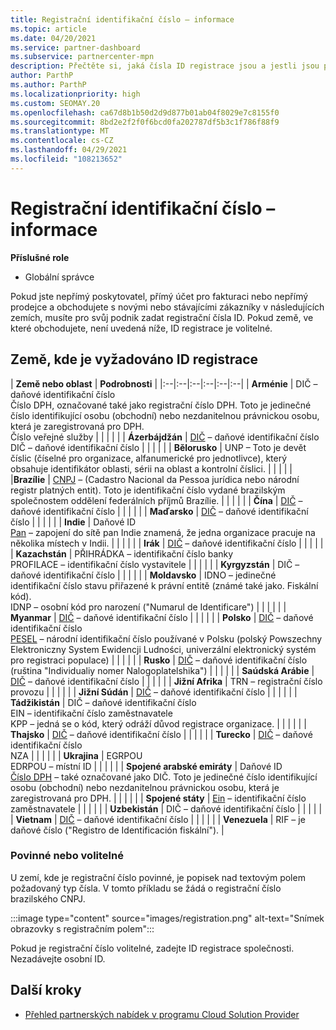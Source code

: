 ```yaml
---
title: Registrační identifikační číslo – informace
ms.topic: article
ms.date: 04/20/2021
ms.service: partner-dashboard
ms.subservice: partnercenter-mpn
description: Přečtěte si, jaká čísla ID registrace jsou a jestli jsou pro vaši zemi povinná.
author: ParthP
ms.author: ParthP
ms.localizationpriority: high
ms.custom: SEOMAY.20
ms.openlocfilehash: ca67d8b1b50d2d9d877b01ab04f8029e7c8155f0
ms.sourcegitcommit: 8bd2e2f2f0f6bcd0fa202787df5b3c1f786f88f9
ms.translationtype: MT
ms.contentlocale: cs-CZ
ms.lasthandoff: 04/29/2021
ms.locfileid: "108213652"
---
```

# <a name="registration-id-number-information"></a>Registrační identifikační číslo – informace

**Příslušné role**

- Globální správce
 
Pokud jste nepřímý poskytovatel, přímý účet pro fakturaci nebo nepřímý prodejce a obchodujete s novými nebo stávajícími zákazníky v následujících zemích, musíte pro svůj podnik zadat registrační čísla ID. Pokud země, ve které obchodujete, není uvedená níže, ID registrace je volitelné.

## <a name="countries-where-registration-id-is-required"></a>Země, kde je vyžadováno ID registrace

| **Země nebo oblast** | **Podrobnosti** |
|:--|:--|:--|:--|:--|:--|
| **Arménie** | DIČ – daňové identifikační číslo<br>Číslo DPH, označované také jako registrační číslo DPH. Toto je jedinečné číslo identifikující osobu (obchodní) nebo nezdanitelnou právnickou osobu, která je zaregistrovaná pro DPH.<br>Číslo veřejné služby |  |  | |  |
| **Ázerbájdžán**  | [DIČ](http://www.oecd.org/tax/automatic-exchange/crs-implementation-and-assistance/tax-identification-numbers/Azerbaijan-TIN.pdf) – daňové identifikační číslo<br>DIČ – daňové identifikační číslo |  |  |  |  |
| **Bělorusko**  | UNP – Toto je devět číslic (číselné pro organizace, alfanumerické pro jednotlivce), který obsahuje identifikátor oblasti, sérii na oblast a kontrolní číslici. |  |  |  |  |
|**Brazílie** | [CNPJ](http://www.oecd.org/tax/automatic-exchange/crs-implementation-and-assistance/tax-identification-numbers/Brazil-TIN.pdf) – (Cadastro Nacional da Pessoa jurídica nebo národní registr platných entit). Toto je identifikační číslo vydané brazilským společnostem oddělení federálních příjmů Brazílie.  |  |  |  |  |
| **Čína** | [DIČ](http://www.oecd.org/tax/automatic-exchange/crs-implementation-and-assistance/tax-identification-numbers/China-TIN.pdf) – daňové identifikační číslo |  |  |  |  |
| **Maďarsko**  | [DIČ](http://www.oecd.org/tax/automatic-exchange/crs-implementation-and-assistance/tax-identification-numbers/Hungary-TIN.pdf) – daňové identifikační číslo |  |  |  |  |
| **Indie** | Daňové ID<br>[Pan](http://www.oecd.org/tax/automatic-exchange/crs-implementation-and-assistance/tax-identification-numbers/India-TIN.pdf) – zapojení do sítě pan Indie znamená, že jedna organizace pracuje na několika místech v Indii. |  |  |  |  |
| **Irák** | [DIČ](http://www.oecd.org/tax/automatic-exchange/crs-implementation-and-assistance/tax-identification-numbers/) – daňové identifikační číslo |  |  |  |  |
| **Kazachstán**  | PŘIHRÁDKA – identifikační číslo banky<br>PROFILACE – identifikační číslo vystavitele |  |  |  |  |
| **Kyrgyzstán**  | DIČ – daňové identifikační číslo |  |  |  |  |
| **Moldavsko**  | IDNO – jedinečné identifikační číslo stavu přiřazené k právní entitě (známé také jako. Fiskální kód).<br>IDNP – osobní kód pro narození ("Numarul de Identificare") |  |  |  |  |
| **Myanmar** | [DIČ](http://www.oecd.org/tax/automatic-exchange/crs-implementation-and-assistance/tax-identification-numbers/) – daňové identifikační číslo |  |  |  |  |
| **Polsko**  | [DIČ](http://www.oecd.org/tax/automatic-exchange/crs-implementation-and-assistance/tax-identification-numbers/Poland-TIN.pdf) – daňové identifikační číslo<br>[PESEL](http://www.oecd.org/tax/automatic-exchange/crs-implementation-and-assistance/tax-identification-numbers/Poland-TIN.pdf) – národní identifikační číslo používané v Polsku (polský Powszechny Elektroniczny System Ewidencji Ludności, univerzální elektronický systém pro registraci populace) |  |  |  |  |
| **Rusko**  | [DIČ](http://www.oecd.org/tax/automatic-exchange/crs-implementation-and-assistance/tax-identification-numbers/Russia-TIN.pdf) – daňové identifikační číslo (ruština "Individualiy nomer Nalogoplatelshika") |  |  |  |  |
| **Saúdská Arábie** | [DIČ](http://www.oecd.org/tax/automatic-exchange/crs-implementation-and-assistance/tax-identification-numbers/Saudi-Arabia-TIN.pdf) – daňové identifikační číslo |  |  |  |  |
| **Jižní Afrika** | TRN – registrační číslo provozu |  |  |  |  |
| **Jižní Súdán** | [DIČ](http://www.oecd.org/tax/automatic-exchange/crs-implementation-and-assistance/tax-identification-numbers/) – daňové identifikační číslo |  |  |  |  |
| **Tádžikistán**  | DIČ – daňové identifikační číslo<br>EIN – identifikační číslo zaměstnavatele<br>KPP – jedná se o kód, který odráží důvod registrace organizace. |  |  |  |  |
| **Thajsko** | [DIČ](http://www.oecd.org/tax/automatic-exchange/crs-implementation-and-assistance/tax-identification-numbers/) – daňové identifikační číslo |  |  |  |  |
| **Turecko** | [DIČ](http://www.oecd.org/tax/automatic-exchange/crs-implementation-and-assistance/tax-identification-numbers/Turkey-TIN.pdf) – daňové identifikační číslo<br>NZA |  |  |  |  |
| **Ukrajina**  | EGRPOU<br>EDRPOU – místní ID |  |  |  |  |
| **Spojené arabské emiráty** | Daňové ID<br>[Číslo DPH](http://www.oecd.org/tax/automatic-exchange/crs-implementation-and-assistance/tax-identification-numbers/UAE-TIN.pdf) – také označované jako DIČ. Toto je jedinečné číslo identifikující osobu (obchodní) nebo nezdanitelnou právnickou osobu, která je zaregistrovaná pro DPH. |  |  |  |  |
| **Spojené státy** | [Ein](https://irs.ein-forms-gov.com/?keyword=employer%20identification%20number&source=Google&network=o&device=c&devicemodel=&mobile=&adposition%5d&targetid=kwd-81501461534755:loc-190&msclkid=458d3159f6051392f5286e8e75ed79ce) – identifikační číslo zaměstnavatele |  |  |  |  |
| **Uzbekistán**  | DIČ – daňové identifikační číslo |  |  |  |  |
| **Vietnam** | [DIČ](http://www.oecd.org/tax/automatic-exchange/crs-implementation-and-assistance/tax-identification-numbers/) – daňové identifikační číslo |  |  |  |  |
| **Venezuela** | RIF – je daňové číslo ("Registro de Identificación fiskální"). |  

### <a name="mandatory-or-optional"></a>Povinné nebo volitelné
 
U zemí, kde je registrační číslo povinné, je popisek nad textovým polem požadovaný typ čísla.
V tomto příkladu se žádá o registrační číslo brazilského CNPJ.

:::image type="content" source="images/registration.png" alt-text="Snímek obrazovky s registračním polem":::

Pokud je registrační číslo volitelné, zadejte ID registrace společnosti. Nezadávejte osobní ID.

## <a name="next-steps"></a>Další kroky

- [Přehled partnerských nabídek v programu Cloud Solution Provider](csp-offers.md)